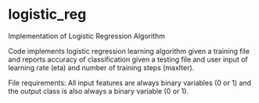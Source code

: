 # logistic_reg
Implementation of Logistic Regression Algorithm

Code implements logistic regression learning algorithm given a training file and reports accuracy of classification given a testing file and user input of learning rate (eta) and number of training steps (maxIter). 

File requirements:
All input features are always binary variables (0 or 1) and the output class is also always a binary variable (0 or 1).
